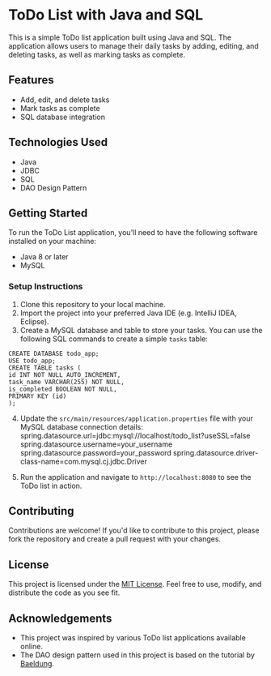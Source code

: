 # ToDo List with Java and SQL

This is a simple ToDo list application built using Java and SQL. The application allows users to manage their daily tasks by adding, editing, and deleting tasks, as well as marking tasks as complete.

## Features
- Add, edit, and delete tasks
- Mark tasks as complete
- SQL database integration

## Technologies Used
- Java
- JDBC
- SQL
- DAO Design Pattern

## Getting Started
To run the ToDo List application, you'll need to have the following software installed on your machine:
- Java 8 or later
- MySQL

### Setup Instructions
1. Clone this repository to your local machine.
2. Import the project into your preferred Java IDE (e.g. IntelliJ IDEA, Eclipse).
3. Create a MySQL database and table to store your tasks. You can use the following SQL commands to create a simple `tasks` table:
```
CREATE DATABASE todo_app;
USE todo_app;
CREATE TABLE tasks (
id INT NOT NULL AUTO_INCREMENT,
task_name VARCHAR(255) NOT NULL,
is_completed BOOLEAN NOT NULL,
PRIMARY KEY (id)
);
```

4. Update the `src/main/resources/application.properties` file with your MySQL database connection details:
   spring.datasource.url=jdbc:mysql://localhost/todo_list?useSSL=false
   spring.datasource.username=your_username
   spring.datasource.password=your_password
   spring.datasource.driver-class-name=com.mysql.cj.jdbc.Driver

5. Run the application and navigate to `http://localhost:8080` to see the ToDo list in action.

## Contributing
Contributions are welcome! If you'd like to contribute to this project, please fork the repository and create a pull request with your changes.

## License
This project is licensed under the [MIT License](LICENSE). Feel free to use, modify, and distribute the code as you see fit.

## Acknowledgements
- This project was inspired by various ToDo list applications available online.
- The DAO design pattern used in this project is based on the tutorial by [Baeldung](https://www.baeldung.com/java-dao-pattern).
